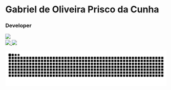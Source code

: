 <h1>Gabriel de Oliveira Prisco da Cunha</h1>
<h3>Developer</h3>

  <a href="https://skillicons.dev"   >
    <img src="https://skillicons.dev/icons?i=vscode,javascript,css,html,nodejs,ts,express,nest,py,git,figma,github,linux,ubuntu,postman,mongodb" />
  </a>

 <div> 
  <a href="https://github.com/Prisco12">
  <img height="180em" src="https://github-readme-stats.vercel.app/api?username=Prisco12&show_icons=true&theme=gotham&include_all_commits=true&count_private=true"/>
  <img height="180em" src="https://github-readme-stats.vercel.app/api/top-langs/?username=Prisco12&layout=compact&langs_count=7&theme=gotham"/>
</div>

![Snake animation](https://github.com/Prisco12/Prisco12/blob/output/github-contribution-grid-snake-dark.svg)
